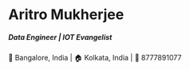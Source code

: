 # Aritro Mukherjee
##### Data Engineer | IOT Evangelist
:office: Bangalore, India | :house: Kolkata, India | :iphone: 8777891077
